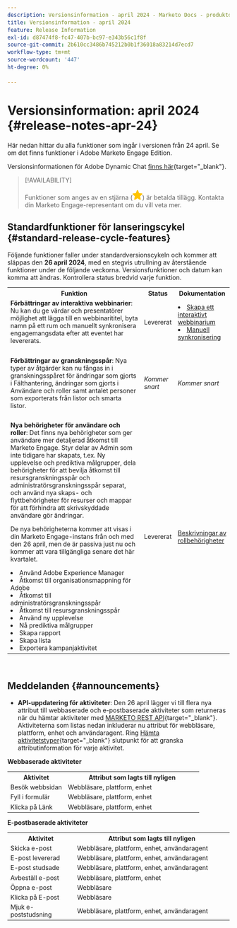 ```yaml
---
description: Versionsinformation - april 2024 - Marketo Docs - produktdokumentation
title: Versionsinformation - april 2024
feature: Release Information
exl-id: d87474f8-fc47-407b-bc97-e343b56c1f8f
source-git-commit: 2b610cc3486b745212b0b1f36018a83214d7ecd7
workflow-type: tm+mt
source-wordcount: '447'
ht-degree: 0%

---
```


# Versionsinformation: april 2024 {#release-notes-apr-24}

Här nedan hittar du alla funktioner som ingår i versionen från 24 april. Se om det finns funktioner i Adobe Marketo Engage Edition.

Versionsinformationen för Adobe Dynamic Chat [finns här](/help/marketo/release-notes/dynamic-chat.md){target="_blank"}.

>[!AVAILABILITY]
>
>Funktioner som anges av en stjärna (![stjärna](assets/yellow-star.png)) är betalda tillägg. Kontakta din Marketo Engage-representant om du vill veta mer.

## Standardfunktioner för lanseringscykel {#standard-release-cycle-features}

Följande funktioner faller under standardversionscykeln och kommer att släppas den **26 april 2024**, med en stegvis utrullning av återstående funktioner under de följande veckorna. Versionsfunktioner och datum kan komma att ändras. Kontrollera status bredvid varje funktion.

<table style="table-layout:auto"> 
 <tbody> 
  <tr> 
   <th style="width:65%">Funktion</th> 
   <th style="width:10%">Status</th>
   <th style="width:25%">Dokumentation</th>
  </tr>
     <tr> 
   <td><strong>Förbättringar av interaktiva webbinarier</strong>: Nu kan du ge värdar och presentatörer möjlighet att lägga till en webbinarititel, byta namn på ett rum och manuellt synkronisera engagemangsdata efter att eventet har levererats.</td> 
   <td>Levererat</td>
   <td><li><a href="/help/marketo/product-docs/demand-generation/events/interactive-webinars/create-an-interactive-webinar.md">Skapa ett interaktivt webbinarium</a></li>
   <li><a href="/help/marketo/product-docs/demand-generation/events/interactive-webinars/event-workflows.md#manual-sync">Manuell synkronisering</a></li></td>
  </tr>
  <tr> 
   <td> </td> 
   <td> </td>
   <td> </td>
  </tr>
    <tr> 
   <td><strong>Förbättringar av granskningsspår</strong>: Nya typer av åtgärder kan nu fångas in i granskningsspåret för ändringar som gjorts i Fälthantering, ändringar som gjorts i Användare och roller samt antalet personer som exporterats från listor och smarta listor.</td> 
   <td><i>Kommer snart</i></td>
   <td><i>Kommer snart</i></td>
  </tr>
  <tr> 
   <td> </td> 
   <td> </td>
   <td> </td>
  </tr>
    <tr> 
   <td><strong>Nya behörigheter för användare och roller</strong>: Det finns nya behörigheter som ger användare mer detaljerad åtkomst till Marketo Engage. Styr delar av Admin som inte tidigare har skapats, t.ex. Ny upplevelse och prediktiva målgrupper, dela behörigheter för att bevilja åtkomst till resursgranskningsspår och administratörsgranskningsspår separat, och använd nya skaps- och flyttbehörigheter för resurser och mappar för att förhindra att skrivskyddade användare gör ändringar. 
   <p>De nya behörigheterna kommer att visas i din Marketo Engage-instans från och med den 26 april, men de är passiva just nu och kommer att vara tillgängliga senare det här kvartalet.
   <li>Använd Adobe Experience Manager</li>
   <li>Åtkomst till organisationsmappning för Adobe</li>
   <li>Åtkomst till administratörsgranskningsspår</li>
   <li>Åtkomst till resursgranskningsspår</li>
   <li>Använd ny upplevelse</li>
   <li>Nå prediktiva målgrupper</li>
   <li>Skapa rapport</li>
   <li>Skapa lista</li>
   <li>Exportera kampanjaktivitet</li>
   </td> 
   <td>Levererat</td>
   <td><a href="/help/marketo/product-docs/administration/users-and-roles/descriptions-of-role-permissions.md">Beskrivningar av rollbehörigheter</a></td>
  </tr>
 </tbody> 
</table>
<br/>

## Meddelanden {#announcements}

* **API-uppdatering för aktiviteter**: Den 26 april lägger vi till flera nya attribut till webbaserade och e-postbaserade aktiviteter som returneras när du hämtar aktiviteter med [MARKETO REST API](https://developer.adobe.com/marketo-apis/api/mapi/#tag/Activities){target="_blank"}. Aktiviteterna som listas nedan inkluderar nu attribut för webbläsare, plattform, enhet och användaragent. Ring [Hämta aktivitetstyper](https://developer.adobe.com/marketo-apis/api/mapi/#tag/Activities/operation/getAllActivityTypesUsingGET){target="_blank"} slutpunkt för att granska attributinformation för varje aktivitet.

**Webbaserade aktiviteter**

<table style="table-layout:auto"> 
 <tbody> 
  <tr> 
   <th style="width:30%">Aktivitet</th> 
   <th style="width:70%">Attribut som lagts till nyligen</th>
   </tr>
  <tr> 
   <td>Besök webbsidan</td> 
   <td>Webbläsare, plattform, enhet</td>
  </tr>
   <tr> 
   <td>Fyll i formulär</td> 
   <td>Webbläsare, plattform, enhet</td>
  </tr>
  <tr> 
   <td>Klicka på Länk</td> 
   <td>Webbläsare, plattform, enhet</td>
  </tr>
 </tbody> 
</table>

**E-postbaserade aktiviteter**

<table style="table-layout:auto"> 
 <tbody> 
  <tr> 
   <th style="width:30%">Aktivitet</th> 
   <th style="width:70%">Attribut som lagts till nyligen</th>
  </tr>
   <tr> 
   <td>Skicka e-post</td> 
   <td>Webbläsare, plattform, enhet, användaragent</td>
  </tr>
   </tr>
  <tr> 
   <td>E-post levererad</td> 
   <td>Webbläsare, plattform, enhet, användaragent</td>
  </tr>
   <tr> 
   <td>E-post studsade</td> 
   <td>Webbläsare, plattform, enhet, användaragent</td>
  </tr>
  <tr> 
   <td>Avbeställ e-post</td> 
   <td>Webbläsare, plattform, enhet</td>
  </tr>
  <tr> 
   <td>Öppna e-post</td> 
   <td>Webbläsare</td>
  </tr>
   <tr> 
   <td>Klicka på E-post</td> 
   <td>Webbläsare</td>
  </tr>
  <tr> 
   <td>Mjuk e-poststudsning</td> 
   <td>Webbläsare, plattform, enhet, användaragent</td>
  </tr>
 </tbody> 
</table>
